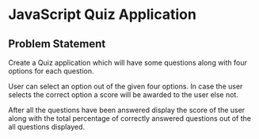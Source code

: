 # **JavaScript Quiz Application**



## Problem Statement


Create a Quiz application which will have some questions along with four options for each question.


User can select an option out of the given four options. In case the user selects the correct option  a score will be awarded to the user else not.


After all the questions have been answered display the score of the user along with the total percentage of correctly answered questions out of the all questions displayed.



